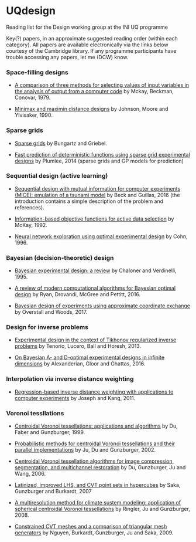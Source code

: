 # UQdesign
Reading list for the Design working group at the INI UQ programme

Key(?) papers, in an approximate suggested reading order (within each category). All papers are available electronically via the links below courtesy of the Cambridge library. If any programme participants have trouble accessing any papers, let me (DCW) know. 

### Space-filling designs
- [A comparison of three methods for selecting values of input variables in the analysis of output from a computer code](http://www.tandfonline.com/doi/abs/10.1080/00401706.2000.10485979) by Mckay, Beckman, Conovar, 1979.

- [Minimax and maximin distance designs](https://ac.els-cdn.com/037837589090122B/1-s2.0-037837589090122B-main.pdf?_tid=29f4da8c-fb63-11e7-a93f-00000aacb360&acdnat=1516179078_14650faa889788658e2124ab2a42e8e6) by Johnson, Moore and Ylvisaker, 1990.

### Sparse grids
- [Sparse grids](https://www.cambridge.org/core/services/aop-cambridge-core/content/view/47EA2993DB84C9D231BB96ECB26F615C/S0962492904000182a.pdf/sparse_grids.pdf) by Bungartz and Griebel.

 - [Fast prediction of deterministic functions using sparse grid experimental designs](http://www.tandfonline.com/doi/full/10.1080/01621459.2014.900250) by Plumlee, 2014 (sparse grids and GP models for prediction)

### Sequential design (active learning)
- [Sequential design with mutual information for computer experiments (MICE): emulation of a tsunami model](http://epubs.siam.org/doi/pdf/10.1137/140989613) by Beck and Guillas, 2016 (the introduction contains a simple description of the problem and references).

- [Information-based objective functions for active data selection](https://www.mitpressjournals.org/doi/pdf/10.1162/neco.1992.4.4.590) by McKay, 1992.

- [Neural network exploration using optimal experimental design](http://www.sciencedirect.com/science/article/pii/0893608095001379) by Cohn, 1996.

### Bayesian (decision-theoretic) design
- [Bayesian experimental design: a review](https://projecteuclid.org/euclid.ss/1177009939) by Chaloner and Verdinelli, 1995.

- [A review of modern computational algorithms for Bayesian optimal design](http://onlinelibrary.wiley.com/doi/10.1111/insr.12107/abstract) by Ryan, Drovandi, McGree and Pettitt, 2016. 

- [Bayesian design of experiments using approximate coordinate exchange](http://www.tandfonline.com/doi/full/10.1080/00401706.2016.1251495) by Overstall and Woods, 2017.

### Design for inverse problems

- [Experimental design in the context of Tikhonov regularized inverse problems](http://journals.sagepub.com/doi/abs/10.1177/1471082X13494613) by Tenorio, Lucero, Ball and Horesh, 2013.

- [On Bayesian A- and D-optimal experimental designs in infinite dimensions](https://projecteuclid.org/euclid.ba/1440594948) by Alexanderian, Gloor and Ghattas, 2016.

### Interpolation via inverse distance weighting

- [Regression-based inverse distance weighting with applications to computer experiments](http://amstat.tandfonline.com/doi/pdf/10.1198/TECH.2011.09154?needAccess=true) by Joseph and Kang, 2011.

### Voronoi tessllations

- [Centroidal Voronoi tessellations: applications and algorithms](http://epubs.siam.org/doi/abs/10.1137/S0036144599352836) by Du, Faber and Gunzburger, 1999.

- [Probabilistic methods for centroidal Voronoi tessellations and their parallel implementations](https://www.sciencedirect.com/science/article/pii/S0167819102001515) by Ju, Du and Gunzburger, 2002.

- [Centroidal Voronoi tessellation algorithms for image compression, segmentation, and multichannel restoration](https://link.springer.com/article/10.1007/s10851-005-3620-4) by Du, Gunzburger, Ju and Wang, 2006.

- [Latinized, improved LHS, and CVT point sets in hypercubes](https://www.researchgate.net/publication/242577446_Latinized_improved_LHS_and_CVT_point_sets_in_hypercubes) by Saka, Gunzburger and Burkardt, 2007

- [A multiresolution method for climate sustem modeling: application of spherical centroidal Voronoi tessellations](https://link.springer.com/article/10.1007/s10236-008-0157-2) by Ringler, Ju and Gunzburger, 2008.

- [Constrained CVT meshes and a comparison of triangular mesh generators](https://www.sciencedirect.com/science/article/pii/S0925772108000394) by Nguyen, Burkardt, Gunzburger, Ju and Saka, 2009.

